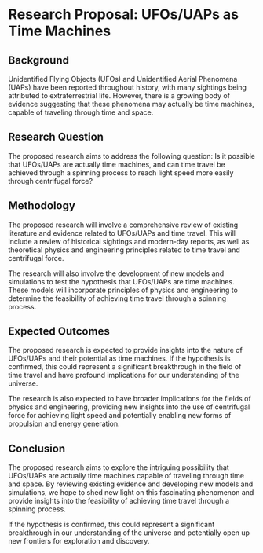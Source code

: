 # Research Proposal: UFOs/UAPs as Time Machines

## Background
Unidentified Flying Objects (UFOs) and Unidentified Aerial Phenomena (UAPs) have been reported throughout history, with many sightings being attributed to extraterrestrial life. However, there is a growing body of evidence suggesting that these phenomena may actually be time machines, capable of traveling through time and space.

## Research Question
The proposed research aims to address the following question:
Is it possible that UFOs/UAPs are actually time machines, and can time travel be achieved through a spinning process to reach light speed more easily through centrifugal force?

## Methodology
The proposed research will involve a comprehensive review of existing literature and evidence related to UFOs/UAPs and time travel. This will include a review of historical sightings and modern-day reports, as well as theoretical physics and engineering principles related to time travel and centrifugal force.

The research will also involve the development of new models and simulations to test the hypothesis that UFOs/UAPs are time machines. These models will incorporate principles of physics and engineering to determine the feasibility of achieving time travel through a spinning process.

## Expected Outcomes
The proposed research is expected to provide insights into the nature of UFOs/UAPs and their potential as time machines. If the hypothesis is confirmed, this could represent a significant breakthrough in the field of time travel and have profound implications for our understanding of the universe.

The research is also expected to have broader implications for the fields of physics and engineering, providing new insights into the use of centrifugal force for achieving light speed and potentially enabling new forms of propulsion and energy generation.

## Conclusion
The proposed research aims to explore the intriguing possibility that UFOs/UAPs are actually time machines capable of traveling through time and space. By reviewing existing evidence and developing new models and simulations, we hope to shed new light on this fascinating phenomenon and provide insights into the feasibility of achieving time travel through a spinning process.

If the hypothesis is confirmed, this could represent a significant breakthrough in our understanding of the universe and potentially open up new frontiers for exploration and discovery.
